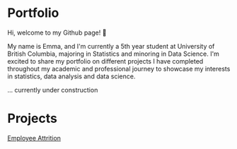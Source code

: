 # Portfolio

Hi, welcome to my Github page! 👋

My name is Emma, and I'm currently a 5th year student at University of British Columbia, majoring in Statistics and minoring in Data Science. I'm excited to share my portfolio on different projects I have completed throughout my academic and professional journey to showcase my interests in statistics, data analysis and data science.

... currently under construction

# Projects
[Employee Attrition](https://github.com/emmaoh/Portfolio/blob/main/Employee%20Attrition/Employee%20Attrition.ipynb)
